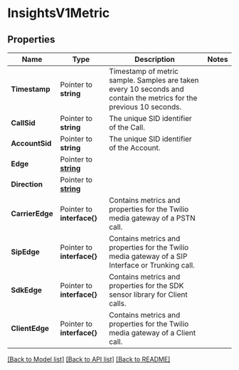 # InsightsV1Metric

## Properties

Name | Type | Description | Notes
------------ | ------------- | ------------- | -------------
**Timestamp** | Pointer to **string** | Timestamp of metric sample. Samples are taken every 10 seconds and contain the metrics for the previous 10 seconds. |
**CallSid** | Pointer to **string** | The unique SID identifier of the Call. |
**AccountSid** | Pointer to **string** | The unique SID identifier of the Account. |
**Edge** | Pointer to [**string**](MetricEnumTwilioEdge.md) |  |
**Direction** | Pointer to [**string**](MetricEnumStreamDirection.md) |  |
**CarrierEdge** | Pointer to **interface{}** | Contains metrics and properties for the Twilio media gateway of a PSTN call. |
**SipEdge** | Pointer to **interface{}** | Contains metrics and properties for the Twilio media gateway of a SIP Interface or Trunking call. |
**SdkEdge** | Pointer to **interface{}** | Contains metrics and properties for the SDK sensor library for Client calls. |
**ClientEdge** | Pointer to **interface{}** | Contains metrics and properties for the Twilio media gateway of a Client call. |

[[Back to Model list]](../README.md#documentation-for-models) [[Back to API list]](../README.md#documentation-for-api-endpoints) [[Back to README]](../README.md)


